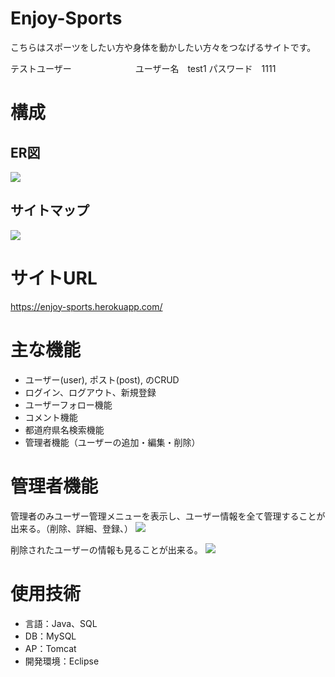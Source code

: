 # Enjoy-Sports
 
こちらはスポーツをしたい方や身体を動かしたい方々をつなげるサイトです。

テストユーザー　　　　　　　
ユーザー名　test1
パスワード　1111
 

# 構成

<h2>ER図</h2>
 <img src="https://user-images.githubusercontent.com/71134061/106419014-da96f700-649a-11eb-93bf-50f4aac2ed18.png">
 
 
<h2>サイトマップ</h2>
 <img src="https://user-images.githubusercontent.com/71134061/106555420-e2b96a00-6560-11eb-8b50-53657b4359ce.png">
 
 
# サイトURL
 
https://enjoy-sports.herokuapp.com/
 
# 主な機能
<ul>
 <li>ユーザー(user), ポスト(post), のCRUD</li>
 <li>ログイン、ログアウト、新規登録</li>
 <li>ユーザーフォロー機能</li>
 <li>コメント機能</li>
 <li>都道府県名検索機能</li>
 <li>管理者機能（ユーザーの追加・編集・削除）</li>
</ul> 
 
# 管理者機能
管理者のみユーザー管理メニューを表示し、ユーザー情報を全て管理することが出来る。（削除、詳細、登録、）
<img src="https://user-images.githubusercontent.com/71134061/106554861-96215f00-655f-11eb-8545-96c6c2d22d64.png">

削除されたユーザーの情報も見ることが出来る。
<img src="https://user-images.githubusercontent.com/71134061/106554865-991c4f80-655f-11eb-8c04-f1a2b5fc3cf0.png">
 
# 使用技術
<ul>
 <li>言語：Java、SQL</li>
 <li>DB：MySQL</li>
 <li>AP：Tomcat</li>
 <li>開発環境：Eclipse</li>
</ul>
 

